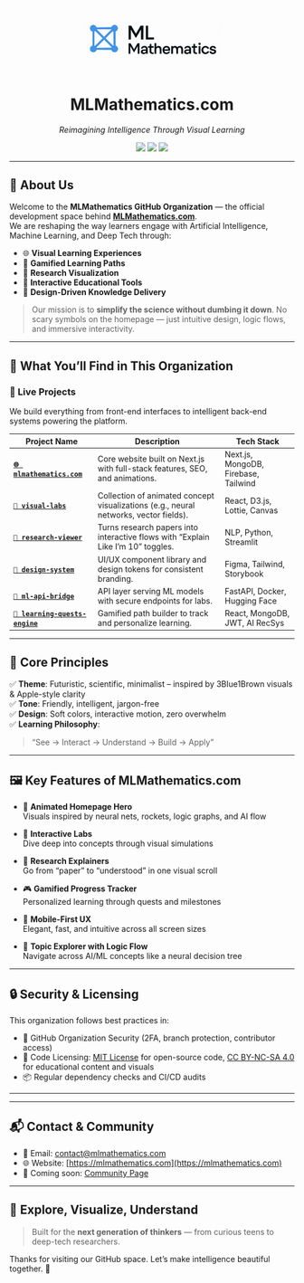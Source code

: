 <p align="center"><img src="mlmathematics-logo-h.png" alt="MLMathematics Logo" width="250" /></p>
<h1 align="center"> MLMathematics.com</h1>
<p align="center"><i>Reimagining Intelligence Through Visual Learning</i></p>

<p align="center">
  <a href="https://mlmathematics.com" target="_blank"><img src="https://img.shields.io/badge/Live-Website-blueviolet?style=flat-square&logo=vercel&logoColor=white"></a>
  <a href="mailto:hello@mlmathematics.com"><img src="https://img.shields.io/badge/Email-us-lightgrey?style=flat-square&logo=gmail"></a>
  <a href="https://github.com/MLMathematics"><img src="https://img.shields.io/github/followers/MLMathematics?label=Follow&style=flat-square"></a>
</p>

---

## 🧠 About Us

Welcome to the **MLMathematics GitHub Organization** — the official development space behind **[MLMathematics.com](https://mlmathematics.com)**.  
We are reshaping the way learners engage with Artificial Intelligence, Machine Learning, and Deep Tech through:

- 🌐 **Visual Learning Experiences**
- 🔁 **Gamified Learning Paths**
- 🔬 **Research Visualization**
- 🧩 **Interactive Educational Tools**
- 🎨 **Design-Driven Knowledge Delivery**

> Our mission is to **simplify the science without dumbing it down**. No scary symbols on the homepage — just intuitive design, logic flows, and immersive interactivity.

---

## 🚀 What You’ll Find in This Organization

### 📁 Live Projects
We build everything from front-end interfaces to intelligent back-end systems powering the platform.

| Project Name | Description | Tech Stack |
|-------------|-------------|------------|
| **[`🌐 mlmathematics.com`](https://github.com/MLMathematics/mlmathematics.com)** | Core website built on Next.js with full-stack features, SEO, and animations. | Next.js, MongoDB, Firebase, Tailwind |
| **[`🎨 visual-labs`](https://github.com/MLMathematics/visual-labs)** | Collection of animated concept visualizations (e.g., neural networks, vector fields). | React, D3.js, Lottie, Canvas |
| **[`🧪 research-viewer`](https://github.com/MLMathematics/research-viewer)** | Turns research papers into interactive flows with “Explain Like I’m 10” toggles. | NLP, Python, Streamlit |
| **[`📁 design-system`](https://github.com/MLMathematics/design-system)** | UI/UX component library and design tokens for consistent branding. | Figma, Tailwind, Storybook |
| **[`🔗 ml-api-bridge`](https://github.com/MLMathematics/ml-api-bridge)** | API layer serving ML models with secure endpoints for labs. | FastAPI, Docker, Hugging Face |
| **[`🧬 learning-quests-engine`](https://github.com/MLMathematics/learning-quests-engine)** | Gamified path builder to track and personalize learning. | React, MongoDB, JWT, AI RecSys |

---

## 🎯 Core Principles

✅ **Theme**: Futuristic, scientific, minimalist – inspired by 3Blue1Brown visuals & Apple-style clarity  
✅ **Tone**: Friendly, intelligent, jargon-free  
✅ **Design**: Soft colors, interactive motion, zero overwhelm  
✅ **Learning Philosophy**:  
> “See → Interact → Understand → Build → Apply”

---

## 🖼️ Key Features of MLMathematics.com

- 🌌 **Animated Homepage Hero**  
  Visuals inspired by neural nets, rockets, logic graphs, and AI flow

- 🧠 **Interactive Labs**  
  Dive deep into concepts through visual simulations

- 🧪 **Research Explainers**  
  Go from “paper” to “understood” in one visual scroll

- 🎮 **Gamified Progress Tracker**  
  Personalized learning through quests and milestones

- 📱 **Mobile-First UX**  
  Elegant, fast, and intuitive across all screen sizes

- 🧭 **Topic Explorer with Logic Flow**  
  Navigate across AI/ML concepts like a neural decision tree

---

## 🔒 Security & Licensing

This organization follows best practices in:

- 🔐 GitHub Organization Security (2FA, branch protection, contributor access)
- 🧾 Code Licensing: [MIT License](https://opensource.org/licenses/MIT) for open-source code, [CC BY-NC-SA 4.0](https://creativecommons.org/licenses/by-nc-sa/4.0/) for educational content and visuals
- 📦 Regular dependency checks and CI/CD audits

---

---

## 📬 Contact & Community

* 💌 Email: [contact@mlmathematics.com](mailto:contact@mlmathematics.com)
* 🌐 Website: [https://mlmathematics.com](https://mlmathematics.com)
* 💬 Coming soon: [Community Page](https://mlmathematics.com/community)

---

## 🧩 Explore, Visualize, Understand

> Built for the **next generation of thinkers** — from curious teens to deep-tech researchers.

Thanks for visiting our GitHub space. Let’s make intelligence beautiful together. 🌌

<!-- This is a comment. It will not be visible in the rendered Markdown output.

## 👨‍💻 Contribute With Us

We welcome:

- Frontend & Backend Developers
- UI/UX Designers
- ML Engineers & Data Scientists
- Science Communicators & Visual Artists
- Curious Learners 🌱

> Whether you're a researcher, a designer, or a student, there's a place for you here.

Start contributing:

```bash
git clone https://github.com/MLMathematics/mlmathematics.com.git
cd mlmathematics.com
npm install && npm run dev
````

🗂 Refer to individual project folders for contribution guidelines.
 -->
